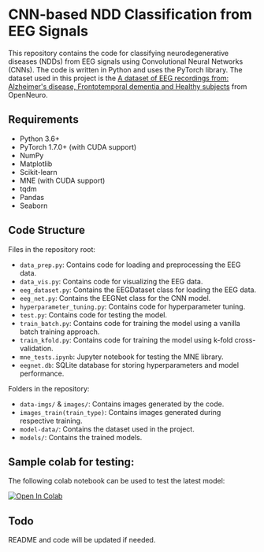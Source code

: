 # CNN-based NDD Classification from EEG Signals

This repository contains the code for classifying neurodegenerative diseases (NDDs) from EEG signals using Convolutional Neural Networks (CNNs). The code is written in Python and uses the PyTorch library. The dataset used in this project is the [A dataset of EEG recordings from: Alzheimer's disease, Frontotemporal dementia and Healthy subjects](https://openneuro.org/datasets/ds004504/versions/1.0.7) from OpenNeuro.


## Requirements
- Python 3.6+
- PyTorch 1.7.0+ (with CUDA support)
- NumPy
- Matplotlib
- Scikit-learn
- MNE (with CUDA support)
- tqdm
- Pandas
- Seaborn

## Code Structure
Files in the repository root:
- `data_prep.py`: Contains code for loading and preprocessing the EEG data.
- `data_vis.py`: Contains code for visualizing the EEG data.
- `eeg_dataset.py`: Contains the EEGDataset class for loading the EEG data.
- `eeg_net.py`: Contains the EEGNet class for the CNN model.
- `hyperparameter_tuning.py`: Contains code for hyperparameter tuning.
- `test.py`: Contains code for testing the model.
- `train_batch.py`: Contains code for training the model using a vanilla batch training approach.
- `train_kfold.py`: Contains code for training the model using k-fold cross-validation.
- `mne_tests.ipynb`: Jupyter notebook for testing the MNE library.
- `eegnet.db`: SQLite database for storing hyperparameters and model performance.

Folders in the repository:
- `data-imgs/` & `images/`: Contains images generated by the code.
- `images_train(train_type)`: Contains images generated during respective training.
- `model-data/`: Contains the dataset used in the project.
- `models/`: Contains the trained models.

## Sample colab for testing:
The following colab notebook can be used to test the latest model: 

[![Open In Colab](https://colab.research.google.com/assets/colab-badge.svg)](https://colab.research.google.com/drive/1MtLaPBgMzTZDo-QMCukoJtmQsAdaDrws)

## Todo
README and code will be updated if needed.
